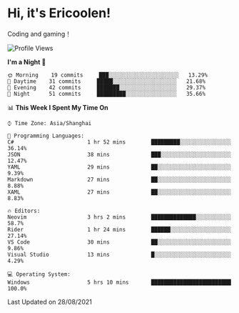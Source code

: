 # Hi, it's Ericoolen!
Coding and gaming！

<!--START_SECTION:waka-->
![Profile Views](http://img.shields.io/badge/Profile%20Views-72-blue)

**I'm a Night 🦉** 

```text
🌞 Morning    19 commits     ███░░░░░░░░░░░░░░░░░░░░░░   13.29% 
🌆 Daytime    31 commits     █████░░░░░░░░░░░░░░░░░░░░   21.68% 
🌃 Evening    42 commits     ███████░░░░░░░░░░░░░░░░░░   29.37% 
🌙 Night      51 commits     █████████░░░░░░░░░░░░░░░░   35.66%

```


📊 **This Week I Spent My Time On** 

```text
⌚︎ Time Zone: Asia/Shanghai

💬 Programming Languages: 
C#                       1 hr 52 mins        █████████░░░░░░░░░░░░░░░░   36.14% 
JSON                     38 mins             ███░░░░░░░░░░░░░░░░░░░░░░   12.47% 
YAML                     29 mins             ██░░░░░░░░░░░░░░░░░░░░░░░   9.39% 
Markdown                 27 mins             ██░░░░░░░░░░░░░░░░░░░░░░░   8.88% 
XAML                     27 mins             ██░░░░░░░░░░░░░░░░░░░░░░░   8.83%

🔥 Editors: 
Neovim                   3 hrs 2 mins        ██████████████░░░░░░░░░░░   58.7% 
Rider                    1 hr 24 mins        ██████░░░░░░░░░░░░░░░░░░░   27.14% 
VS Code                  30 mins             ██░░░░░░░░░░░░░░░░░░░░░░░   9.86% 
Visual Studio            13 mins             █░░░░░░░░░░░░░░░░░░░░░░░░   4.29%

💻 Operating System: 
Windows                  5 hrs 10 mins       █████████████████████████   100.0%

```


 Last Updated on 28/08/2021
<!--END_SECTION:waka-->

